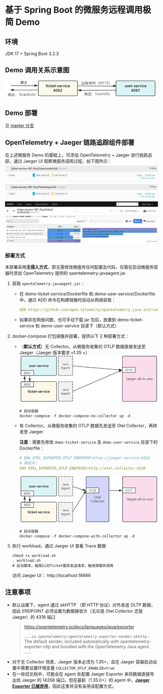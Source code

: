 # 基于 Spring Boot 的微服务远程调用极简 Demo
## 环境
JDK 17 + Spring Boot 3.2.3
## Demo 调用关系示意图
![调用关系示意图](assets/demo-relation.png)

## Demo 部署
见 [master 分支](https://github.com/StreamAzure/Microservice-Tiny-Demo/tree/master)

## OpenTelemetry + Jaeger 链路追踪组件部署
在上述微服务 Demo 的基础上，可添加 OpenTelemetry + Jaeger 进行链路追踪，通过 Jaeger UI 观察微服务调用过程，如下图所示：
![](assets/jaegerUI1.png)
![](assets/jaegerUI2.png)

### 部署方式
本部署采用**无侵入方式**，即无需修改微服务任何配置及代码，仅需在启动微服务容器时添加 OpenTelemetry 提供的 opentelemetry-javaagent.jar.

1. 获取 `opentelemetry-javaagent.jar`：
    
    - 在 demo-ticket-service/Dockerfile 和 demo-user-service/Dockerfile 中，通过 ADD 命令在构建镜像时自动从网络获取：
        ```yml
        ADD https://github.com/open-telemetry/opentelemetry-java-instrumentation/releases/latest/download/opentelemetry-javaagent.jar .
        ```
    - 如果存在网络问题，也可手动下载 jar 包后，放置到 demo-ticket-service 和 demo-user-service 目录下（默认方式）

2. docker-compose 打包镜像并部署，提供以下 2 种部署方式：
    
    - （**默认方式**）无 Collector。从微服务收集的 OTLP 数据直接发送至 Jaeger（Jaeger 版本要求 v1.35 +）
        ![](assets/no-collector.png)
        ```shell
        # 启动容器
        docker-compose -f docker-compose-no-collector up -d
        ```
    - 有 Collector。从微服务收集的 OTLP 数据先发送至 Otel Collector，再转发至 Jaeger
        
        **注意**：需要先修改 `demo-ticket-service` 及 `demo-user-service` 目录下的 Dockerfile：
        ```yml
        # ENV OTEL_EXPORTER_OTLP_ENDPOINT=http://jaeger-service:4318
        # 修改为：
        ENV OTEL_EXPORTER_OTLP_ENDPOINT=http://otel-collector:4318
        ```
        ![](assets/with-collector.png)
        ```shell
        # 启动容器
        docker-compose -f docker-compose-with-collector up -d
        ```

3. 执行 workload，通过 Jaeger UI 查看 Trace 数据
    
    ```shell
    chmod +x workload.sh
    . workload.sh
    # 启动脚本，每隔1s对Ticket服务发送请求，触发微服务调用
    ```
    访问 Jaeger UI： http://localhost:16686

## 注意事项
- 默认设置下，agent 通过 okHTTP （即 HTTP 协议）对外发送 OLTP 数据，因此 ENDPOINT 必须设置为数据接收方（无论是 Otel Collector 还是 Jaeger）的 4318 端口
    > https://opentelemetry.io/docs/languages/java/exporter
    >
    > ……`io.opentelemetry:opentelemetry-exporter-sender-okhttp` - The default sender, included automatically with opentelemetry-exporter-otlp and bundled with the OpenTelemetry Java agent. ……
- 对于无 Collector 场景，Jaeger 版本必须为 1.35+，且在 Jaeger 容器启动设置中需要设置环境变量 `COLLECTOR_OTLP_ENABLED=true` 
- 在一些旧文档中，可能会在 agent 处配置 Jaeger Exporter 来将数据直接导出给 Jaeger 的 14268 端口。但在最新（1.35.0+）的 agent 中，[**Jaeger Exporter 已被弃用**](https://github.com/open-telemetry/opentelemetry-java-instrumentation/pull/10524)，因此这里并没有采用该配置方式。
